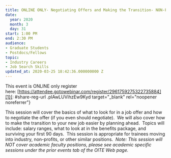 ```yaml
---
title: ONLINE ONLY- Negotiating Offers and Making the Transition- NON-Faculty Positions
date:
  year: 2020
  month: 3
  day: 31
start: 1:00 PM
end: 2:30 PM
audience:
- Graduate Students
- Postdocs/Fellows
topic:
- Industry Careers
- Job Search Skills
updated_at: 2020-03-25 18:42:36.000000000 Z
---
```

This event is ONLINE only register
here: [https://attendee.gotowebinar.com/register/2961759275322735884][1]{:
#share-reg-url .plAwLUVihzEw9Kyd target="_blank" rel="noopener
noreferrer"}

This session will cover the basics of what to look for in a job offer
and how to negotiate the offer (if you even should negotiate).  We will
also cover how to make the transition to your new job easier by planning
ahead.  Topics will include: salary ranges, what to look at in the
benefits package, and surviving your first 90 days.  This session is
appropriate for trainees moving into industry, non-profits, or other
similar positions.  *Note: This session will NOT cover academic faculty
positions, please see academic specific sessions under the prior events
tab of the OITE Web page.*

 



[1]: https://attendee.gotowebinar.com/register/2961759275322735884
